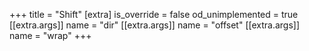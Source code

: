 +++
title = "Shift"
[extra]
is_override = false
od_unimplemented = true
[[extra.args]]
name = "dir"
[[extra.args]]
name = "offset"
[[extra.args]]
name = "wrap"
+++